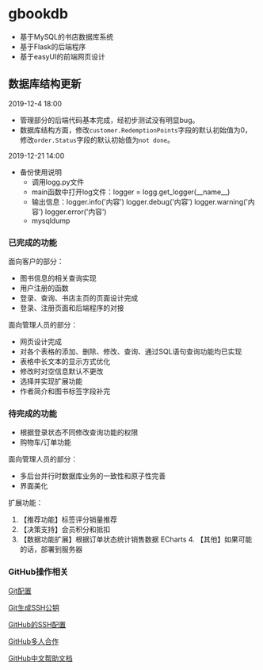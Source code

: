 # gbookdb
 - 基于MySQL的书店数据库系统
 - 基于Flask的后端程序
 - 基于easyUI的前端网页设计

## 数据库结构更新

2019-12-4 18:00

 - 管理部分的后端代码基本完成，经初步测试没有明显bug。
 - 数据库结构方面，修改```customer.RedemptionPoints```字段的默认初始值为0，修改```order.Status```字段的默认初始值为```not done```。

2019-12-21 14:00

* 备份使用说明
    * 调用logg.py文件
    * main函数中打开log文件：logger = logg.get_logger(\_\_name__)
    * 输出信息：logger.info('内容’)  logger.debug('内容’)  logger.warning('内容’)  logger.error('内容’) 
    * mysqldump


### 已完成的功能

面向客户的部分：

 - 图书信息的相关查询实现
 - 用户注册的函数
 - 登录、查询、书店主页的页面设计完成
 - 登录、注册页面和后端程序的对接

面向管理人员的部分：

 - 网页设计完成
 - 对各个表格的添加、删除、修改、查询、通过SQL语句查询功能均已实现
 - 表格中长文本的显示方式优化
 - 修改时对空信息默认不更改
 - 选择并实现扩展功能
 - 作者简介和图书标签字段补完

### 待完成的功能

 - 根据登录状态不同修改查询功能的权限
 - 购物车/订单功能

面向管理人员的部分：

 - 多后台并行时数据库业务的一致性和原子性完善
 - 界面美化

扩展功能：
   1. 【推荐功能】标签评分销量推荐
   2. 【决策支持】会员积分和抵扣
   3. 【数据功能扩展】根据订单状态统计销售数据 ECharts
      4. 【其他】如果可能的话，部署到服务器

### GitHub操作相关
[Git配置](https://git-scm.com/book/zh/v2/%E8%B5%B7%E6%AD%A5-%E5%88%9D%E6%AC%A1%E8%BF%90%E8%A1%8C-Git-%E5%89%8D%E7%9A%84%E9%85%8D%E7%BD%AE)

[Git生成SSH公钥](https://git-scm.com/book/zh/v2/%E6%9C%8D%E5%8A%A1%E5%99%A8%E4%B8%8A%E7%9A%84-Git-%E7%94%9F%E6%88%90-SSH-%E5%85%AC%E9%92%A5)

[GitHub的SSH配置](https://help.github.com/cn/github/authenticating-to-github/connecting-to-github-with-ssh)

[GitHub多人合作](https://www.cnblogs.com/schaepher/p/4933873.html)

[GitHub中文帮助文档](https://help.github.com/cn)
